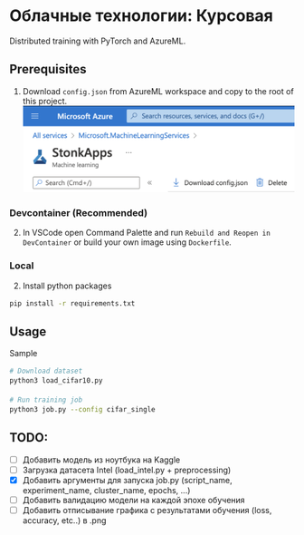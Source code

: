 # Облачные технологии: Курсовая
Distributed training with PyTorch and AzureML.

## Prerequisites

1. Download ```config.json``` from AzureML workspace and copy to the root of this project.
![](res/azure_config.png)

### Devcontainer (Recommended)
2. In VSCode open Command Palette and run ```Rebuild and Reopen in DevContainer``` or build your own image using ```Dockerfile```.

### Local
2. Install python packages
```bash
pip install -r requirements.txt
```

## Usage
Sample
```bash
# Download dataset
python3 load_cifar10.py

# Run training job
python3 job.py --config cifar_single
```

## TODO:
- [ ] Добавить модель из ноутбука на Kaggle
- [ ] Загрузка датасета Intel (load_intel.py + preprocessing)
- [x] Добавить аргументы для запуска job.py (script_name, experiment_name, cluster_name, epochs, ...)
- [ ] Добавить валидацию модели на каждой эпохе обучения
- [ ] Добавить отписывание графика с результатами обучения (loss, accuracy, etc..) в .png
